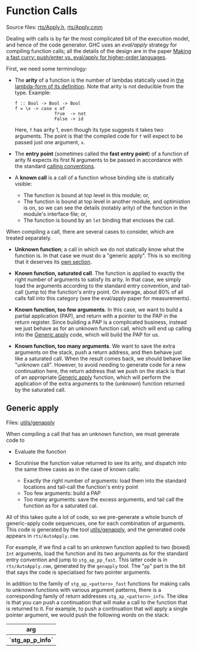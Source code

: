 # Function Calls



Source files: [rts/Apply.h](/trac/ghc/browser/ghc/rts/Apply.h), [rts/Apply.cmm](/trac/ghc/browser/ghc/rts/Apply.cmm)



Dealing with calls is by far the most complicated bit of the execution model, and hence of the code generator.  GHC uses an *eval/apply* strategy for compiling function calls; all the details of the design are in the paper [
Making a fast curry: push/enter vs. eval/apply for higher-order languages](http://community.haskell.org/~simonmar/papers/evalapplyjfp06.pdf).



First, we need some terminology:


- The **arity** of a function is the number of lambdas statically used in [the lambda-form of its definition](commentary/compiler/stg-syn-type).  Note that arity is not deducible from the type.  Example:

  ```wiki
  f :: Bool -> Bool -> Bool
  f = \x -> case x of 
                 True  -> not
                 False -> id
  ```

  Here, `f` has arity 1, even though its type suggests it takes two arguments.  The point is that the compiled code for `f` will expect to be passed just one argument, `x`.

- The **entry point** (sometimes called the **fast entry point**) of a function of arity N expects its first N  arguments to be passed in accordance with the standard [calling conventions](commentary/rts/haskell-execution/calling-convention).

- A **known call** is a call of a function whose binding site is statically visible:

  - The function is bound at top level in this module; or,
  - The function is bound at top level in another module, and optimistion is on, so we can see the details (notably arity) of the function in the module's interface file; or,
  - The function is bound by an `let` binding that encloses the call.


When compiling a call, there are several cases to consider, which are treated separately.  


- **Unknown function**;  a call in which we do not statically know what the function is.  In that case we must do a "generic apply".  This is so exciting that it deserves its [own section](commentary/rts/haskell-execution/function-calls#generic-apply).

- **Known function, saturated call**.   The function is applied to exactly the right number of arguments to satisfy its arity.  In that case, we simply load the arguments according to the standard entry convention, and tail-call (jump to) the function's entry point.  On average, about 80% of all calls fall into this category (see the eval/apply paper for measurements).

- **Known function, too few arguments**.  In this case, we want to build a partial application (PAP), and return with a pointer to the PAP in the return register.  Since building a PAP is a complicated business, instead we just behave as for an unknown function call, which will end up calling into the [Generic apply](#Genericapply) code, which will build the PAP for us.

- **Known function, too many arguments**.  We want to save the extra arguments on the stack, push a return address, and then behave just like a saturated call.  When the result comes back, we should behave like "unknown call".  However, to avoid needing to generate code for a new continuation here, the return address that we push on the stack is that of an appropriate [Generic apply](#Genericapply) function, which will perform the application of the extra arguments to the (unknown) function returned by the saturated call.

## Generic apply



Files: [utils/genapply](/trac/ghc/browser/ghc/utils/genapply)



When compiling a call that has an unknown function, we must generate code to


- Evaluate the function
- Scrutinise the function value returned to see its arity, and dispatch into the same three cases as in the case of known calls:

  - Exactly the right number of arguments: load them into the standard locations and tail-call the function's entry point
  - Too few arguments: build a PAP
  - Too many arguments: save the excess arguments, and tail call the function as for a saturated cal.


All of this takes quite a lot of code, so we pre-generate a whole bunch of generic-apply code sequencues, one for each combination of arguments.  This code is generated by the tool [utils/genapply](/trac/ghc/browser/ghc/utils/genapply), and the generated code appears in `rts/AutoApply.cmm`.



For example, if we find a call to an unknown function applied to two (boxed) `Int` arguments, load the function and its two arguments as for the standard entry convention and jump to `stg_ap_pp_fast`.  This latter code is in `rts/AutoApply.cmm`, generated by the `genapply` tool.  The "`pp`" part is the bit that says the code is specialised for two pointer arguments.



In addition to the family of `stg_ap_<pattern>_fast` functions for making calls to unknown functions with various argument patterns, there is a corresponding family of return addresses `stg_ap_<pattern>_info`.  The idea is that you can push a continuation that will make a call to the function that is returned to it.  For example, to push a continuation that will apply a single pointer argument, we would push the following words on the stack:


<table><tr><th> arg 
</th></tr>
<tr><th> `stg_ap_p_info` 
</th></tr></table>


